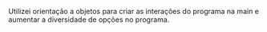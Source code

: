 Utilizei orientação a objetos para criar as interações do programa na main e aumentar a diversidade de opções no programa.
